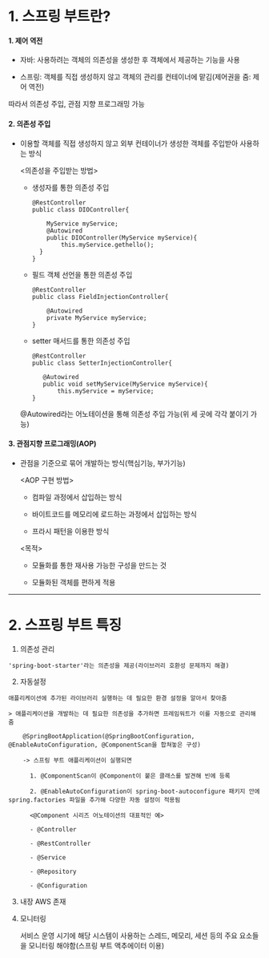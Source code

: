 # 1. 스프링 부트란?
#### 1. 제어 역전

  - 자바: 사용하려는 객체의 의존성을 생성한 후 객체에서 제공하는 기능을 사용

  - 스프링: 객체를 직접 생성하지 않고 객체의 관리를 컨테이너에 맡김(제어권을 줌: 제어 역전)
  
  따라서 의존성 주입, 관점 지향 프로그래밍 가능
  
#### 2. 의존성 주입
  - 이용할 객체를 직접 생성하지 않고 외부 컨테이너가 생성한 객체를 주입받아 사용하는 방식
  
    <의존성을 주입받는 방법>
    
    - 생성자를 통한 의존성 주입
      ````
      @RestController
      public class DIOController{
      
          MyService myService;
          @Autowired
          public DIOController(MyService myService){
              this.myService.gethello();
        }
      }
      ````
    
    - 필드 객체 선언을 통한 의존성 주입

      ````
      @RestController
      public class FieldInjectionController{
        
          @Autowired
          private MyService myService;
      }
      ````
    
    - setter 매서드를 통한 의존성 주입
       ````
      @RestController
      public class SetterInjectionController{
        
          @Autowired
          public void setMyService(MyService myService){
              this.myService = myService;
      }
      ````

    @Autowired라는 어노테이션을 통해 의존성 주입 가능(위 세 곳에 각각 붙이기 가능)

#### 3. 관점지향 프로그래밍(AOP)
  - 관점을 기준으로 묶어 개발하는 방식(핵심기능, 부가기능)

    <AOP 구현 방법>
    - 컴파일 과정에서 삽입하는 방식
      
    - 바이트코드를 메모리에 로드하는 과정에서 삽입하는 방식
      
    - 프라시 패턴을 이용한 방식

    <목적>
    - 모듈화를 통한 재사용 가능한 구성을 만드는 것
   
    - 모듈화된 객체를 편하게 적용
      
***
# 2. 스프링 부트 특징
  1. 의존성 관리

    'spring-boot-starter'라는 의존성을 제공(라이브러리 호환성 문제까지 해결)
    
  2. 자동설정

    애플리케이션에 추가된 라이브러리 실행하는 데 필요한 환경 설정을 알아서 찾아줌

    > 애플리케이션을 개발하는 데 필요한 의존성을 추가하면 프레임워트가 이를 자동으로 관리해줌

        @SpringBootApplication(@SpringBootConfiguration, @EnableAutoConfiguration, @ComponentScan을 합쳐놓은 구성)

        -> 스프링 부트 애플리케이션이 실행되면 
        
          1. @ComponentScan이 @Component이 붙은 클래스를 발견해 빈에 등록
          
          2. @EnableAutoConfiguration이 spring-boot-autoconfigure 패키지 안에 spring.factories 파일을 추가해 다양한 자동 설정이 적용됨

          <@Component 시리즈 어노테이션의 대표적인 예>

          - @Controller

          - @RestController

          - @Service

          - @Repository

          - @Configuration

  3. 내장 AWS 존재

  4. 모니터링

     서비스 운영 시기에 해당 시스템이 사용하는 스레드, 메모리, 세션 등의 주요 요소들을 모니터링 해야함(스프링 부트 액추에이터 이용)
